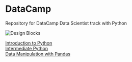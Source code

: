 # DataCamp
Repository for DataCamp Data Scientist track with Python

<img src="https://media.istockphoto.com/id/1170957541/vector/data-science-infographic-10-steps-concept-machine-learning-big-data-database-classification.jpg?s=1024x1024&w=is&k=20&c=ky6WuDBHLmuukPGXm3GFnglC2yGdI3xml3hupciNwQ0=" alt="Design Blocks" data-canonical-src="https://images.unsplash.com/photo-1518364538800-6bae3c2ea0f2?ixlib=rb-0.3.5&amp;ixid=eyJhcHBfaWQiOjEyMDd9&amp;s=193d96d744872badcbbf5bdfc7b347f2&amp;auto=format&amp;fit=crop&amp;w=1951&amp;q=80" style="max-width: 100%;">

[Introduction to Python](https://github.com/EmeagwaliNg/DataCamp_Data_Scientist/tree/main/Introduction%20to%20Python)  
[Intermediate Python](https://github.com/EmeagwaliNg/DataCamp_Data_Scientist/tree/main/Intermediate%20Python)  
[Data Manipulation with Pandas](https://github.com/EmeagwaliNg/DataCamp_Data_Scientist/tree/main/Data%20Manipulation%20with%20Pandas)  



